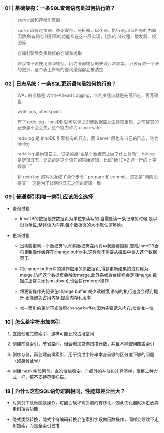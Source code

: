 ### 01 | 基础架构：一条SQL查询语句是如何执行的？

> server层和存储引擎层

> server层有连接器、查询缓存、分析器、优化器、执行器,以及所有的内置函数,所有跨存储引擎的功能都在这一层实现，比如存储过程、触发器、视图等

> 存储引擎层负责数据的存储和提取

> 建议你不要使用查询缓存。因为查询缓存的失效非常频繁，只要有对一个表的更新，这个表上所有的查询缓存都会被清空

### 02 | 日志系统：一条SQL更新语句是如何执行的？

> WAL 的全称是 Write-Ahead Logging，它的关键点就是先写日志，再写磁盘.

> write pos, checkpoint

> 有了 redo log，InnoDB 就可以保证即使数据库发生异常重启，之前提交的记录都不会丢失，这个能力称为 crash-safe

> redo log 是 InnoDB 引擎特有的日志，而 Server 层也有自己的日志，称为 binlog

> redo log 是物理日志，记录的是“在某个数据页上做了什么修改”；binlog 是逻辑日志，记录的是这个语句的原始逻辑，比如“给 ID=2 这一行的 c 字段加 1 ”

> 将 redo log 的写入拆成了两个步骤：prepare 和 commit，这就是"两阶段提交"。这是为了让两份日志之间的逻辑一致

### 09 | 普通索引和唯一索引,应该怎么选择

  * 查询过程

    - InnoDB的数据是按数据页为单位来读写的.当需要读一条记录的时候,是以页为单位,整体读入内存.每个数据页的大小默认是16kb.


  * 更新过程

    - 当需要更新一个数据页时,如果数据页在内存中就直接更新,否则,InnoDB会将更新操作缓存在change buffer中,这样就不需要从磁盘中读入这个数据页了.

    - 将change buffer中的操作应用的原数据页,得到更新结果的过程称为merge.访问这个数据页会触发merge,此外系统后台线程会定期merge.数据库正常关闭(shutdown),也会执行merge操作.

    - 将更新操作先记录在change buffer,减少读磁盘,语句的执行速度会得到提升.还能避免占用内存,提高内存利用率.

    - 唯一索引的更新不能使用change buffer,因为先要读入内存,检查唯一性.

### 10 | 怎么给字符串加索引

  1. 直接创建完整索引，这样可能比较占用空间

  2. 创建前缀索引，节省空间，但会增加查询扫描行数，并且不能使用覆盖索引

  3. 倒序存储，再创建前缀索引，用于绕过字符串本身前缀的区分度不够的问题（如身份证号）

  4. 创建 hash 字段索引，查询性能稳定，有额外的存储和计算消耗，跟第三种方式一样，都不支持范围扫描。

### 18 | 为什么这些SQL语句逻辑相同，性能却差异巨大？

* 对索引字段做函数操作，可能会破坏索引值的有序性，因此优化器就决定放弃走树搜索功能

* 隐式类型转换，隐式字符编码转换会在索引字段做函数操作，同样会导致不走树搜索，而是全索引扫描

